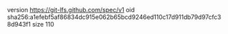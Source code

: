 version https://git-lfs.github.com/spec/v1
oid sha256:a1efebf5af86834dc915e062b65bcd9246ed110c17d911db79d97cfc38d943f1
size 110
